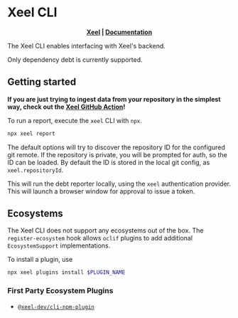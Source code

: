 # Xeel CLI

<div style="text-align: center;">
  <strong>
    <a href="https://xeel.dev">Xeel</a>
     | 
    <a href="https://docs.xeel.dev">Documentation</a>
  </strong>
</div>

The Xeel CLI enables interfacing with Xeel's backend.

Only dependency debt is currently supported.

## Getting started

**If you are just trying to ingest data from your
repository in the simplest way, check out the [Xeel
GitHub Action](https://github.com/xeel-dev/report-action)!**

To run a report, execute the `xeel` CLI with `npx`.

```sh
npx xeel report
```

The default options will try to discover the repository ID
for the configured git remote.
If the repository is private, you will be prompted for
auth, so the ID can be loaded.
By default the ID is stored in the local git config, as
`xeel.repositoryId`.

This will run the debt reporter locally, using the `xeel`
authentication provider. This will launch a browser window
for approval to issue a token.

## Ecosystems

The Xeel CLI does not support any ecosystems out of the
box.
The `register-ecosystem` hook allows `oclif` plugins to
add additional `EcosystemSupport` implementations.

To install a plugin, use

```sh
npx xeel plugins install $PLUGIN_NAME
```

### First Party Ecosystem Plugins

- [`@xeel-dev/cli-npm-plugin`](https://github.com/xeel-dev/cli-npm-plugin)
